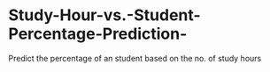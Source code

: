 # Study-Hour-vs.-Student-Percentage-Prediction-
Predict the percentage of an student based on the no. of study hours  
